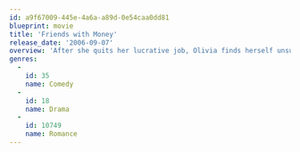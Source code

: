 ```yaml
---
id: a9f67009-445e-4a6a-a89d-0e54caa0dd81
blueprint: movie
title: 'Friends with Money'
release_date: '2006-09-07'
overview: 'After she quits her lucrative job, Olivia finds herself unsure about her future and her relationships with her successful and wealthy friends.'
genres:
  -
    id: 35
    name: Comedy
  -
    id: 18
    name: Drama
  -
    id: 10749
    name: Romance
---
```

